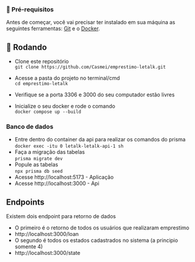 
  ### 🏁 Pré-requisitos
  Antes de começar, você vai precisar ter instalado em sua máquina as seguintes ferramentas:
  [Git](https://git-scm.com) e o [Docker](https://www.docker.com/).

  ## 🎲 Rodando
  - Clone este repositório <br>
  ```git clone https://github.com/Casmei/emprestimo-letalk.git```

  - Acesse a pasta do projeto no terminal/cmd <br>
  ```cd emprestimo-letalk```
  - Verifique se a porta 3306 e 3000 do seu computador estão livres
  - Inicialize o seu docker e rode o comando <br>```docker compose up --build```
  
  ### Banco de dados
  - Entre dentro do container da api para realizar os comandos do prisma <br> ```docker exec -itu 0 letalk-letalk-api-1 sh```
  - Faça a migração das tabelas <br> ```prisma migrate dev```
  - Popule as tabelas <br> ```npx prisma db seed```
  - Acesse http://localhost:5173 - Aplicação
  - Acesse http://localhost:3000 - Api  
  
  ## Endpoints
  Existem dois endpoint para retorno de dados
  - O primeiro é o retorno de todos os usuários que realizaram emprestimo
  - http://localhost:3000/loan
  - O segundo é todos os estados cadastrados no sistema (a principio somente 4)
  - http://localhost:3000/state

